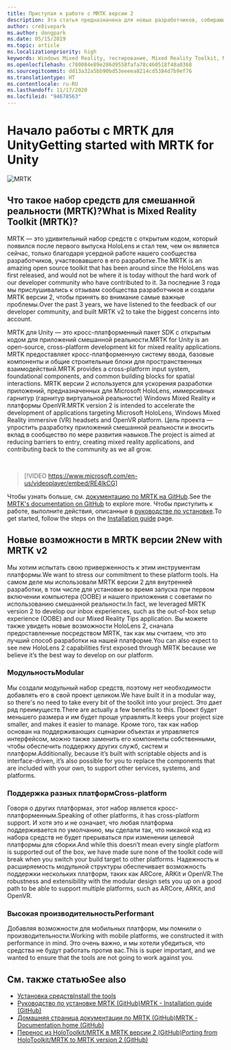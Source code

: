 ```yaml
---
title: Приступая к работе с MRTK версии 2
description: Эта статья предназначена для новых разработчиков, собирающихся использовать MRTK.
author: cre8ivepark
ms.author: dongpark
ms.date: 05/15/2019
ms.topic: article
ms.localizationpriority: high
keywords: Windows Mixed Reality, тестирование, Mixed Reality Toolkit, MRTK версии 2, MRTK, инструменты, пакет SDK, HoloLens, HoloLens 2, Unity, гарнитура смешанной реальности, гарнитура Windows Mixed Reality, гарнитура виртуальной реальности, кросс-платформенность
ms.openlocfilehash: c780084e89e286d9558fafa78c460518f48a0368
ms.sourcegitcommit: dd13a32a5bb90bd53eeeea8214cd5384d7b9ef76
ms.translationtype: HT
ms.contentlocale: ru-RU
ms.lasthandoff: 11/17/2020
ms.locfileid: "94678563"
---
```

# <a name="getting-started-with-mrtk-for-unity"></a><span data-ttu-id="27ea5-104">Начало работы с MRTK для Unity</span><span class="sxs-lookup"><span data-stu-id="27ea5-104">Getting started with MRTK for Unity</span></span>
![MRTK](../../design/images/MRTK_UX_Hero.png)

## <a name="what-is-mixed-reality-toolkit-mrtk"></a><span data-ttu-id="27ea5-106">Что такое набор средств для смешанной реальности (MRTK)?</span><span class="sxs-lookup"><span data-stu-id="27ea5-106">What is Mixed Reality Toolkit (MRTK)?</span></span>
<span data-ttu-id="27ea5-107">MRTK — это удивительный набор средств с открытым кодом, который появился после первого выпуска HoloLens и стал тем, чем он является сейчас, только благодаря усердной работе нашего сообщества разработчиков, участвовавшего в его разработке.</span><span class="sxs-lookup"><span data-stu-id="27ea5-107">The MRTK is an amazing open source toolkit that has been around since the HoloLens was first released, and would not be where it is today without the hard work of our developer community who have contributed to it.</span></span> <span data-ttu-id="27ea5-108">За последние 3 года мы прислушивались к отзывам сообщества разработчиков и создали MRTK версии 2, чтобы принять во внимание самые важные проблемы.</span><span class="sxs-lookup"><span data-stu-id="27ea5-108">Over the past 3 years, we have listened to the feedback of our developer community, and built MRTK v2 to take the biggest concerns into account.</span></span>  

<span data-ttu-id="27ea5-109">MRTK для Unity — это кросс-платформенный пакет SDK с открытым кодом для приложений смешанной реальности.</span><span class="sxs-lookup"><span data-stu-id="27ea5-109">MRTK for Unity is an open-source, cross-platform development kit for mixed reality applications.</span></span> <span data-ttu-id="27ea5-110">MRTK предоставляет кросс-платформенную систему ввода, базовые компоненты и общие строительные блоки для пространственных взаимодействий.</span><span class="sxs-lookup"><span data-stu-id="27ea5-110">MRTK provides a cross-platform input system, foundational components, and common building blocks for spatial interactions.</span></span> <span data-ttu-id="27ea5-111">MRTK версии 2 используется для ускорения разработки приложений, предназначенных для Microsoft HoloLens, иммерсивных гарнитур (гарнитур виртуальной реальности) Windows Mixed Reality и платформы OpenVR.</span><span class="sxs-lookup"><span data-stu-id="27ea5-111">MRTK version 2 is intended to accelerate the development of applications targeting Microsoft HoloLens, Windows Mixed Reality immersive (VR) headsets and OpenVR platform.</span></span> <span data-ttu-id="27ea5-112">Цель проекта — упростить разработку приложений смешанной реальности и вносить вклад в сообщество по мере развития навыков.</span><span class="sxs-lookup"><span data-stu-id="27ea5-112">The project is aimed at reducing barriers to entry, creating mixed reality applications, and contributing back to the community as we all grow.</span></span>

<br>

> [!VIDEO https://www.microsoft.com/en-us/videoplayer/embed/RE4IkCG]

<span data-ttu-id="27ea5-113">Чтобы узнать больше, см. [документацию по MRTK на GitHub](https://microsoft.github.io/MixedRealityToolkit-Unity/README.html).</span><span class="sxs-lookup"><span data-stu-id="27ea5-113">See the [MRTK's documentation on GitHub](https://microsoft.github.io/MixedRealityToolkit-Unity/README.html) to explore more.</span></span> <span data-ttu-id="27ea5-114">Чтобы приступить к работе, выполните действия, описанные в [руководстве по установке](https://microsoft.github.io/MixedRealityToolkit-Unity/Documentation/Installation.html).</span><span class="sxs-lookup"><span data-stu-id="27ea5-114">To get started, follow the steps on the [Installation guide](https://microsoft.github.io/MixedRealityToolkit-Unity/Documentation/Installation.html) page.</span></span>


## <a name="new-with-mrtk-v2"></a><span data-ttu-id="27ea5-115">Новые возможности в MRTK версии 2</span><span class="sxs-lookup"><span data-stu-id="27ea5-115">New with MRTK v2</span></span>
<span data-ttu-id="27ea5-116">Мы хотим испытать свою приверженность к этим инструментам платформы.</span><span class="sxs-lookup"><span data-stu-id="27ea5-116">We want to stress our commitment to these platform tools.</span></span>  <span data-ttu-id="27ea5-117">На самом деле мы использовали MRTK версии 2 для внутренней разработки, в том числе для установки во время запуска при первом включении компьютера (OOBE) и нашего приложения с советами по использованию смешанной реальности.</span><span class="sxs-lookup"><span data-stu-id="27ea5-117">In fact, we leveraged MRTK version 2 to develop our inbox experiences, such as the out-of-box setup experience (OOBE) and our Mixed Reality Tips application.</span></span> <span data-ttu-id="27ea5-118">Вы можете также увидеть новые возможности HoloLens 2, сначала предоставленные посредством MRTK, так как мы считаем, что это лучший способ разработки на нашей платформе.</span><span class="sxs-lookup"><span data-stu-id="27ea5-118">You can also expect to see new HoloLens 2 capabilities first exposed through MRTK because we believe it’s the best way to develop on our platform.</span></span> 

### <a name="modular"></a><span data-ttu-id="27ea5-119">Модульность</span><span class="sxs-lookup"><span data-stu-id="27ea5-119">Modular</span></span>
<span data-ttu-id="27ea5-120">Мы создали модульный набор средств, поэтому нет необходимости добавлять его в свой проект целиком.</span><span class="sxs-lookup"><span data-stu-id="27ea5-120">We have built it in a modular way, so there's no need to take every bit of the toolkit into your project.</span></span>  <span data-ttu-id="27ea5-121">Это дает ряд преимуществ.</span><span class="sxs-lookup"><span data-stu-id="27ea5-121">There are actually a few benefits to this.</span></span>  <span data-ttu-id="27ea5-122">Проект будет меньшего размера и им будет проще управлять.</span><span class="sxs-lookup"><span data-stu-id="27ea5-122">It keeps your project size smaller, and makes it easier to manage.</span></span>  <span data-ttu-id="27ea5-123">Кроме того, так как набор основан на поддерживающих сценарии объектах и управляется интерфейсом, можно также заменить его компоненты собственными, чтобы обеспечить поддержку других служб, систем и платформ.</span><span class="sxs-lookup"><span data-stu-id="27ea5-123">Additionally, because it’s built with scriptable objects and is interface-driven, it’s also possible for you to replace the components that are included with your own, to support other services, systems, and platforms.</span></span>

### <a name="cross-platform"></a><span data-ttu-id="27ea5-124">Поддержка разных платформ</span><span class="sxs-lookup"><span data-stu-id="27ea5-124">Cross-platform</span></span>
<span data-ttu-id="27ea5-125">Говоря о других платформах, этот набор является кросс-платформенным.</span><span class="sxs-lookup"><span data-stu-id="27ea5-125">Speaking of other platforms, it has cross-platform support.</span></span>  <span data-ttu-id="27ea5-126">И хотя это и не означает, что любая платформа поддерживается по умолчанию, мы сделали так, что никакой код из набора средств не будет прерываться при изменении целевой платформы для сборки.</span><span class="sxs-lookup"><span data-stu-id="27ea5-126">And while this doesn’t mean every single platform is supported out of the box, we have made sure none of the toolkit code will break when you switch your build target to other platforms.</span></span>  <span data-ttu-id="27ea5-127">Надежность и расширяемость модульной структуры обеспечивает возможность поддержки нескольких платформ, таких как ARCore, ARKit и OpenVR.</span><span class="sxs-lookup"><span data-stu-id="27ea5-127">The robustness and extensibility with the modular design sets you up on a good path to be able to support multiple platforms, such as ARCore, ARKit, and OpenVR.</span></span>

### <a name="performant"></a><span data-ttu-id="27ea5-128">Высокая производительность</span><span class="sxs-lookup"><span data-stu-id="27ea5-128">Performant</span></span>
<span data-ttu-id="27ea5-129">Добавляя возможности для мобильных платформ, мы помнили о производительности.</span><span class="sxs-lookup"><span data-stu-id="27ea5-129">Working with mobile platforms, we constructed it with performance in mind.</span></span>  <span data-ttu-id="27ea5-130">Это очень важно, и мы хотели убедиться, что средства не будут работать против вас.</span><span class="sxs-lookup"><span data-stu-id="27ea5-130">This is super important, and we wanted to ensure that the tools are not going to work against you.</span></span>

## <a name="see-also"></a><span data-ttu-id="27ea5-131">См. также статью</span><span class="sxs-lookup"><span data-stu-id="27ea5-131">See also</span></span>
* [<span data-ttu-id="27ea5-132">Установка средств</span><span class="sxs-lookup"><span data-stu-id="27ea5-132">Install the tools</span></span>](../install-the-tools.md)
* [<span data-ttu-id="27ea5-133">Руководство по установке MRTK (GitHub)</span><span class="sxs-lookup"><span data-stu-id="27ea5-133">MRTK - Installation guide (GitHub)</span></span>](https://microsoft.github.io/MixedRealityToolkit-Unity/Documentation/Installation.html)
* [<span data-ttu-id="27ea5-134">Домашняя страница документации по MRTK (GitHub)</span><span class="sxs-lookup"><span data-stu-id="27ea5-134">MRTK - Documentation home (GitHub)</span></span>](https://microsoft.github.io/MixedRealityToolkit-Unity/README.html)
* [<span data-ttu-id="27ea5-135">Перенос из HoloToolkit/MRTK в MRTK версии 2 (GitHub)</span><span class="sxs-lookup"><span data-stu-id="27ea5-135">Porting from HoloToolkit/MRTK to MRTK version 2 (GitHub)</span></span>](https://microsoft.github.io/MixedRealityToolkit-Unity/Documentation/HTKToMRTKPortingGuide.html)
